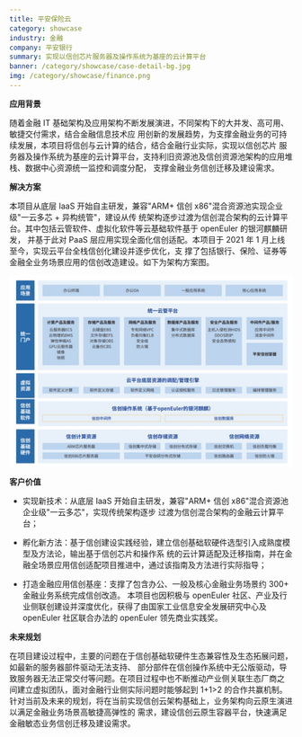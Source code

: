 ```yaml
---
title: 平安保险云
category: showcase
industry: 金融
company: 平安银行
summary: 实现以信创芯片服务器及操作系统为基座的云计算平台
banner: /category/showcase/case-detail-bg.jpg
img: /category/showcase/finance.png
---
```





**应用背景**

随着金融 IT
基础架构及应用架构不断发展演进，不同架构下的大并发、高可用、敏捷交付需求，结合金融信息技术应
用创新的发展趋势，为支撑金融业务的可持续发展，本项目将信创与云计算的结合，结合金融行业实际，实现以信创芯片
服务器及操作系统为基座的云计算平台，支持利旧资源池及信创资源池架构的应用堆栈、数据中心资源统一监控和调度分配，
支撑金融业务信创迁移及建设需求。

**解决方案**

本项目从底层 IaaS 开始自主研发，兼容"ARM+ 信创
x86"混合资源池实现企业级"一云多芯 + 异构统管"，建设从传
统架构逐步过渡为信创混合架构的云计算平台。其中包括云管软件、虚拟化软件等云基础软件基于
openEuler 的银河麒麟研发， 并基于此对 PaaS
层应用实现全面化信创适配。本项目于 2021 年 1
月上线至今，实现云平台全栈信创化建设并逐步优化，支
撑了包括银行、保险、证券等金融全业务场景应用的信创改造建设。如下为架构方案图。

![](./media/image1.png)

**客户价值**

-   实现新技术：从底层 IaaS 开始自主研发，兼容"ARM+ 信创
    x86"混合资源池企业级"一云多芯"，实现传统架构逐步
    过渡为信创混合架构的金融云计算平台；

-   孵化新方法：基于信创建设实践经验，建立信创基础软硬件选型引入成熟度模型及方法论，输出基于信创芯片和操作系
    统的云计算适配及迁移指南，并在金融全场景应用信创适配项目推进中，通过该指南及方法进行实际指导；

-   打造金融应用信创基座：支撑了包含办公、一般及核心金融业务场景约 300+
    金融业务系统完成信创改造。 本项目也因积极与 openEuler
    社区、产业及行业侧联创建设并深度优化，获得了由国家工业信息安全发展研究中心及
    openEuler 社区联合办法的 openEuler 领先商业实践奖。

**未来规划**

在项目建设过程中，主要的问题在于信创基础软硬件生态兼容性及生态拓展问题，如最新的服务器部件驱动无法支持、
部分部件在信创操作系统中无公版驱动，导致服务器无法正常交付等问题。在项目过程中也不断推动产业侧关联生态厂商之
间建立虚拟团队，面对金融行业侧实际问题时能够起到 1+1\>2 的合作共赢机制。
针对当前及未来的规划，将在当前实现信创云架构基础上，业务架构向云原生演进以满足金融业务场景高敏捷高弹性的
需求，建设信创云原生容器平台，快速满足金融敏态业务信创迁移及建设需求。
